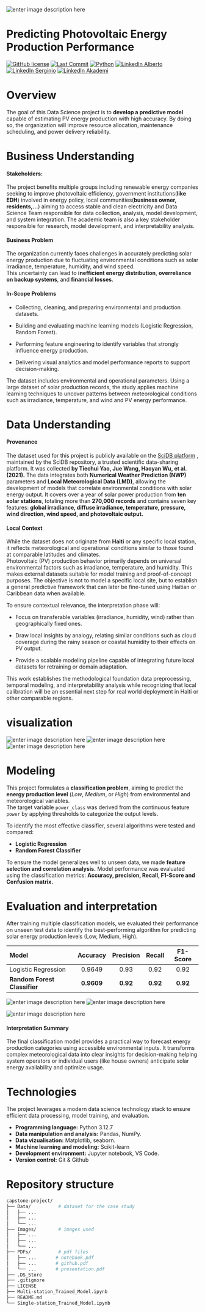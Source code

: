 ![enter image description here](Images/pv_powerstation.png)
# Predicting Photovoltaic Energy Production Performance
[![GitHub license](https://img.shields.io/github/license/tolly00/capstone-project)](https://github.com/tolly00/capstone-project/blob/main/LICENSE)
[![Last Commit](https://img.shields.io/github/last-commit/tolly00/capstone-project)](https://github.com/tolly00/capstone-project/commits/main)
[![Python](https://img.shields.io/badge/python-3.12%2B-blue)](https://www.python.org/)
[![LinkedIn Alberto](https://img.shields.io/badge/LinkedIn-Alberto%20Sylveus-blue?logo=linkedin)](https://www.linkedin.com/in/albertosylveus/)
[![LinkedIn Serginio](https://img.shields.io/badge/LinkedIn-Marcus%20Inossaint-blue?logo=linkedin)](https://www.linkedin.com/in/marcus-inossaint/)
[![LinkedIn Akademi](https://img.shields.io/badge/LinkedIn-Akademi-blue?logo=linkedin)](https://www.linkedin.com/company/myakademico)
# Overview
The goal of this Data Science project is to **develop a predictive model** capable of estimating PV energy production with high accuracy. By doing so, the organization will improve resource allocation, maintenance scheduling, and power delivery reliability.

# Business Understanding
#### **Stakeholders:**  
The project benefits multiple groups including renewable energy companies seeking to improve photovoltaic efficiency, government institutions(**like EDH**) involved in energy policy, local communities(**business owner, residents,...**) aiming to access stable and clean electricity and Data Science Team responsible for data collection, analysis, model development, and system integration. The academic team is also a key stakeholder responsible for research, model development, and interpretability analysis.
    
#### **Business Problem**

The organization currently faces challenges in accurately predicting solar energy production due to fluctuating environmental conditions such as solar irradiance, temperature, humidity, and wind speed.  
This uncertainty can lead to **inefficient energy distribution**, **overreliance on backup systems**, and **financial losses**.

#### **In-Scope Problems**

-   Collecting, cleaning, and preparing environmental and production datasets.
    
-   Building and evaluating machine learning models (Logistic Regression, Random Forest).
    
-   Performing feature engineering to identify variables that strongly influence energy production.
    
-   Delivering visual analytics and model performance reports to support decision-making.

The dataset includes environmental and operational parameters. Using a large dataset of solar production records, the study applies machine learning techniques to uncover patterns between meteorological conditions such as irradiance, temperature, and wind and PV energy performance.

  
# Data Understanding
#### **Provenance**
The dataset used for this project is publicly available on the [SciDB platform](https://www.scidb.cn/en/detail?dataSetId=f8f3d7af144f441795c5781497e56b62) , maintained by the SciDB repository, a trusted scientific data-sharing platform. It was collected **by Tiechui Yao, Jue Wang, Haoyan Wu, et al. (2021).** 
The data integrates both **Numerical Weather Prediction (NWP)** parameters and **Local Meteorological Data (LMD)**, allowing the development of models that correlate environmental conditions with solar energy output. It covers over a year of solar power production from **ten solar stations**, totaling more than **270,000 records** and contains seven key features: **global irradiance, diffuse irradiance, temperature, pressure, wind direction, wind speed, and photovoltaic output.**

#### **Local Context**
While the dataset does not originate from **Haiti** or any specific local station, it reflects meteorological and operational conditions similar to those found at comparable latitudes and climates.  
Photovoltaic (PV) production behavior primarily depends on universal environmental factors such as irradiance, temperature, and humidity. This makes external datasets suitable for model training and proof-of-concept purposes. The objective is not to model a specific local site, but to establish a general predictive framework that can later be fine-tuned using Haitian or Caribbean data when available.

To ensure contextual relevance, the interpretation phase will:

-   Focus on transferable variables (irradiance, humidity, wind) rather than geographically fixed ones.
    
-   Draw local insights by analogy, relating similar conditions such as cloud coverage during the rainy season or coastal humidity to their effects on PV output.
    
-   Provide a scalable modeling pipeline capable of integrating future local datasets for retraining or domain adaptation.
    

This work establishes the methodological foundation data preprocessing, temporal modeling, and interpretability analysis while recognizing that local calibration will be an essential next step for real world deployment in Haiti or other comparable regions.

# visualization
![enter image description here](Images/class_distribution.png)
![enter image description here](Images/power_by_month.png)
![enter image description here](Images/power_by_day_hour.png)


# Modeling
This project formulates a **classification problem**, aiming to predict the **energy production level** (_Low_, _Medium_, or _High_) from environmental and meteorological variables.  
The target variable `power_class` was derived from the continuous feature `power` by applying thresholds to categorize the output levels.

To identify the most effective classifier, several algorithms were tested and compared:

-   **Logistic Regression**
-   **Random Forest Classifier**

To ensure the model generalizes well to unseen data, we made **feature selection and correlation analysis.** Model performance was evaluated using the classification metrics: **Accuracy, precision, Recall, F1-Score and Confusion matrix.**

# Evaluation and interpretation
After training multiple classification models, we evaluated their performance on unseen test data to identify the best-performing algorithm for predicting solar energy production levels (Low, Medium, High).

| **Model** | **Accuracy** | **Precision** | **Recall** | **F1-Score** | 
|:-----------|:-------------:|:--------------:|:------------:|:--------------:|
| Logistic Regression | 0.9649 | 0.93 |0.92  | 0.92 | 
| **Random Forest Classifier** | **0.9609** | **0.92** | **0.92** | **0.92** | 

![enter image description here](Images/lr_conf_matrix.png)
![enter image description here](Images/rf_conf_matrix.png)


![enter image description here](Images/featureImportance.png)

#### Interpretation Summary

The final classification model provides a practical way to forecast energy production categories using accessible environmental inputs.
It transforms complex meteorological data into clear insights for decision-making helping system operators or individual users (like house owners) anticipate solar energy availability and optimize usage.

# Technologies
The project leverages a modern data science technology stack to ensure efficient data processing, model training, and evaluation.

- **Programming language:** Python 3.12.7
- **Data manipulation and analysis:** Pandas, NumPy.
- **Data vizualisation:** Matplotlib, seaborn.
- **Machine learning and modeling:** Scikit-learn
- **Development environment:** Jupyter notebook, VS Code.
- **Version control:** Git & Github

# Repository structure
```bash
capstone-project/
├── Data/          # dataset for the case study
│   ├── ...
│   ├── ...
│   └── ...
├── Images/        # images used
│   ├── ...
│   ├── ...
│   └── ...
├── PDFs/          # pdf files 
│   ├── ...       # notebook.pdf
│   ├── ...       # github.pdf
│   └── ...       # presentation.pdf
├── .DS_Store       
├── .gitignore
├── LICENSE
├── Multi-station_Trained_Model.ipynb
├── README.md    
└── Single-station_Trained_Model.ipynb           
```
